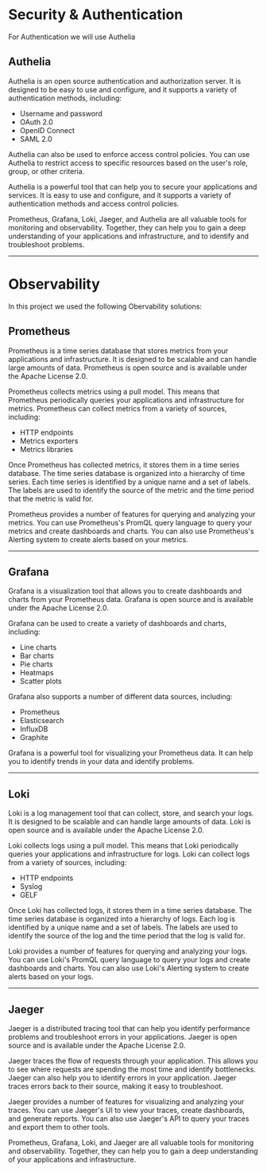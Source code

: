 # Security & Authentication

For Authentication we will use Authelia

## Authelia

Authelia is an open source authentication and authorization server. It is designed to be easy to use and configure, and it supports a variety of authentication methods, including:

- Username and password
- OAuth 2.0
- OpenID Connect
- SAML 2.0

Authelia can also be used to enforce access control policies. You can use Authelia to restrict access to specific resources based on the user's role, group, or other criteria.

Authelia is a powerful tool that can help you to secure your applications and services. It is easy to use and configure, and it supports a variety of authentication methods and access control policies.

Prometheus, Grafana, Loki, Jaeger, and Authelia are all valuable tools for monitoring and observability. Together, they can help you to gain a deep understanding of your applications and infrastructure, and to identify and troubleshoot problems.

---

# Observability

In this project we used the following Obervability solutions:

## Prometheus

Prometheus is a time series database that stores metrics from your applications and infrastructure. It is designed to be scalable and can handle large amounts of data. Prometheus is open source and is available under the Apache License 2.0.

Prometheus collects metrics using a pull model. This means that Prometheus periodically queries your applications and infrastructure for metrics. Prometheus can collect metrics from a variety of sources, including:

- HTTP endpoints
- Metrics exporters
- Metrics libraries

Once Prometheus has collected metrics, it stores them in a time series database. The time series database is organized into a hierarchy of time series. Each time series is identified by a unique name and a set of labels. The labels are used to identify the source of the metric and the time period that the metric is valid for.

Prometheus provides a number of features for querying and analyzing your metrics. You can use Prometheus's PromQL query language to query your metrics and create dashboards and charts. You can also use Prometheus's Alerting system to create alerts based on your metrics.

---

## Grafana

Grafana is a visualization tool that allows you to create dashboards and charts from your Prometheus data. Grafana is open source and is available under the Apache License 2.0.

Grafana can be used to create a variety of dashboards and charts, including:

- Line charts
- Bar charts
- Pie charts
- Heatmaps
- Scatter plots

Grafana also supports a number of different data sources, including:

- Prometheus
- Elasticsearch
- InfluxDB
- Graphite

Grafana is a powerful tool for visualizing your Prometheus data. It can help you to identify trends in your data and identify problems.

---

## Loki

Loki is a log management tool that can collect, store, and search your logs. It is designed to be scalable and can handle large amounts of data. Loki is open source and is available under the Apache License 2.0.

Loki collects logs using a pull model. This means that Loki periodically queries your applications and infrastructure for logs. Loki can collect logs from a variety of sources, including:

- HTTP endpoints
- Syslog
- GELF

Once Loki has collected logs, it stores them in a time series database. The time series database is organized into a hierarchy of logs. Each log is identified by a unique name and a set of labels. The labels are used to identify the source of the log and the time period that the log is valid for.

Loki provides a number of features for querying and analyzing your logs. You can use Loki's PromQL query language to query your logs and create dashboards and charts. You can also use Loki's Alerting system to create alerts based on your logs.

---

## Jaeger

Jaeger is a distributed tracing tool that can help you identify performance problems and troubleshoot errors in your applications. Jaeger is open source and is available under the Apache License 2.0.

Jaeger traces the flow of requests through your application. This allows you to see where requests are spending the most time and identify bottlenecks. Jaeger can also help you to identify errors in your application. Jaeger traces errors back to their source, making it easy to troubleshoot.

Jaeger provides a number of features for visualizing and analyzing your traces. You can use Jaeger's UI to view your traces, create dashboards, and generate reports. You can also use Jaeger's API to query your traces and export them to other tools.

Prometheus, Grafana, Loki, and Jaeger are all valuable tools for monitoring and observability. Together, they can help you to gain a deep understanding of your applications and infrastructure.
